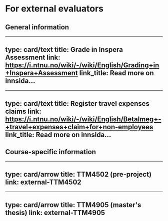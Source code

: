# For external evaluators


## General information


---
type: card/text
title: Grade in Inspera Assessment
link: https://i.ntnu.no/wiki/-/wiki/English/Grading+in+Inspera+Assessment
link_title: Read more on innsida…
--- 


---
type: card/text
title: Register travel expenses claims
link: https://i.ntnu.no/wiki/-/wiki/English/Betalmeg+-+travel+expenses+claim+for+non-employees
link_title: Read more on innsida…
--- 



## Course-specific information


---
type: card/arrow
title: TTM4502 (pre-project)
link: external-TTM4502
---

---
type: card/arrow
title: TTM4905 (master's thesis)
link: external-TTM4905
---
